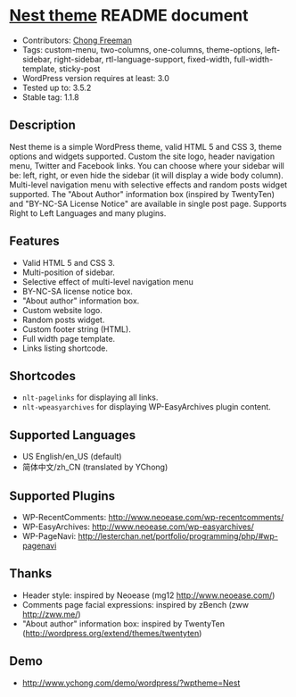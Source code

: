 
# [Nest theme](//www.ychong.com/works/wptheme-nest/) README document

- Contributors: [Chong Freeman](//www.ychong.com/)
- Tags: custom-menu, two-columns, one-columns, theme-options, left-sidebar, right-sidebar, rtl-language-support, fixed-width, full-width-template, sticky-post
- WordPress version requires at least: 3.0
- Tested up to: 3.5.2
- Stable tag: 1.1.8

## Description

Nest theme is a simple WordPress theme, valid HTML 5 and CSS 3, theme options and widgets supported. Custom the site logo, header navigation menu, Twitter and Facebook links. You can choose where your sidebar will be: left, right, or even hide the sidebar (it will display a wide body column). Multi-level navigation menu with selective effects and random posts widget supported. The "About Author" information box (inspired by TwentyTen) and "BY-NC-SA License Notice" are available in single post page. Supports Right to Left Languages and many plugins.

## Features

- Valid HTML 5 and CSS 3.
- Multi-position of sidebar.
- Selective effect of multi-level navigation menu
- BY-NC-SA license notice box.
- "About author" information box.
- Custom website logo.
- Random posts widget.
- Custom footer string (HTML).
- Full width page template.
- Links listing shortcode.

## Shortcodes

- `nlt-pagelinks` for displaying all links.
- `nlt-wpeasyarchives` for displaying WP-EasyArchives plugin content.

## Supported Languages

- US English/en_US (default)
- 简体中文/zh_CN (translated by YChong)

## Supported Plugins

- WP-RecentComments:  http://www.neoease.com/wp-recentcomments/
- WP-EasyArchives:    http://www.neoease.com/wp-easyarchives/
- WP-PageNavi:        http://lesterchan.net/portfolio/programming/php/#wp-pagenavi

## Thanks

- Header style: inspired by Neoease (mg12 http://www.neoease.com/)
- Comments page facial expressions: inspired by zBench (zww http://zww.me/)
- "About author" information box: inspired by TwentyTen (http://wordpress.org/extend/themes/twentyten)

## Demo

- http://www.ychong.com/demo/wordpress/?wptheme=Nest

